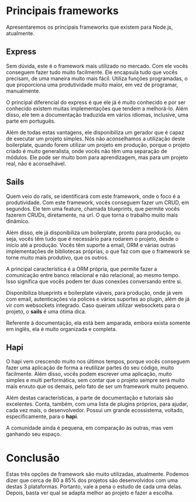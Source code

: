 # Principais frameworks

Apresentaremos os principais frameworks que existem para Node.js, atualmente.

## Express

Sem dúvida, este é o framework mais utilizado no mercado. Com ele vocês conseguem fazer tudo muito facilmente. Ele encapsula tudo que vocês precisam, de uma maneira muito mais fácil. Utiliza funções programadas, o que proporciona uma produtividade muito maior, em vez de programar, manualmente.

O principal diferencial do express é que ele já é muito conhecido e por ser conhecido existem muitas implementações que tendem a melhorá-lo. 
Além disso, ele tem a documentação traduzida em vários idiomas, inclusive, uma parte em português. 

Além de todas estas vantagens, ele disponibiliza um gerador que é capaz de executar um projeto simples. Nós não aconselhamos a utilização deste boilerplate, quando forem utilizar um projeto em produção, porque o projeto criado é muito generalista, onde vocês não têm uma separação de módulos. Ele pode ser muito bom para aprendizagem, mas para um projeto real, não é aconselhável.

## Sails

Quem veio do rails, se identificará com este framework, onde o foco é a produtividade. Com este framework, vocês conseguem fazer um CRUD, em segundos. Ele tem uma feature, chamada blueprints, que permite vocês fazerem CRUDs, diretamente, na url. O que torna o trabalho muito mais dinâmico.

Além disso, ele já disponibiliza um boilerplate, pronto para produção, ou seja, vocês têm tudo que é necessário para rodarem o projeto, desde o início até a produção. 
Vocês têm suporte a email, ORM e várias outras implementações de bibliotecas próprias, o que faz com que o framework se torne muito mais produtivo, que os outros.

A principal característica é a ORM própria, que permite fazer a comunicação entre banco relacional e não relacional, ao mesmo tempo. Isso significa que vocês podem ter duas conexões conversando entre si.

Disponibiliza blueprints e boilerplate viáveis, para produção, onde já vem com email, autenticações via polices e vários suportes ao plugin, além de já vir com websockets integrado. Caso queiram utilizar websockets para o projeto, o **sails** é uma ótima dica.

Referente à documentação, ela está bem amparada, embora exista somente em inglês, ela é muito organizada e completa.

## Hapi

O hapi vem crescendo muito nos últimos tempos, porque vocês conseguem fazer uma aplicação de forma a reutilizar partes do seu código, muito facilmente. Além disso, vocês podem escrever uma aplicação, muito simples e muiti performática, sem contar que o projeto sempre será muito mais enxuto que os demais, pelo fato de ser um framework muito pequeno.

Além destas características, a parte de documentação e tutoriais são excelentes. Conta, também, com uma lista de plugins próprios, para ajudar, cada vez mais, o desenvolvedor. 
Possui um grande ecossistema, voltado, especificamente, para o **hapi**.

A comunidade ainda é pequena, em comparação às outras, mas vem ganhando seu espaço.

# Conclusão

Estas três opções de framework são muito utilizadas, atualmente. Podemos dizer que cerca de 80 a 85% dos projetos são desenvolvidos com uma destas 3 plataformas. Portanto, vale a pena o estudo de cada uma delas. Depois, basta ver qual se adapta melhor ao projeto e fazer a escolha.